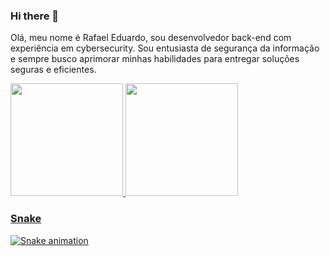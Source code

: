 ### Hi there 👋

Olá, meu nome é Rafael Eduardo, sou desenvolvedor back-end com experiência em cybersecurity. Sou entusiasta de segurança da informação e sempre busco aprimorar minhas habilidades para entregar soluções seguras e eficientes.

<div>
<a href="https://github.com/reduPKR">
<img height="180em" src="https://github-readme-stats.vercel.app/api/top-langs/?username=reduPKR&layout=compact&langs_count=7&theme=dracula"/>
<img height="180em" src="https://github-readme-stats.vercel.app/api?username=reduPKR&show_icons=true&theme=dracula&include_all_commits=true&count_private=true"/>
</div>  
    
### Snake
![Snake animation](https://github.com/reduPKR/reduPKR/blob/output/github-contribution-grid-snake.svg)


